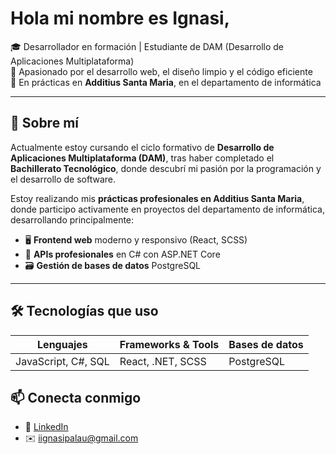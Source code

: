 # Hola mi nombre es Ignasi,

🎓 Desarrollador en formación | Estudiante de DAM (Desarrollo de Aplicaciones Multiplataforma)  
🔧 Apasionado por el desarrollo web, el diseño limpio y el código eficiente  
📍 En prácticas en **Additius Santa Maria**, en el departamento de informática

---

## 🧠 Sobre mí

Actualmente estoy cursando el ciclo formativo de **Desarrollo de Aplicaciones Multiplataforma (DAM)**, tras haber completado el **Bachillerato Tecnológico**, donde descubrí mi pasión por la programación y el desarrollo de software.

Estoy realizando mis **prácticas profesionales en Additius Santa Maria**, donde participo activamente en proyectos del departamento de informática, desarrollando principalmente:

- 🖥️ **Frontend web** moderno y responsivo (React, SCSS)
- 🔗 **APIs profesionales** en C# con ASP.NET Core
- 🗃️ **Gestión de bases de datos** PostgreSQL

---

## 🛠️ Tecnologías que uso

| Lenguajes | Frameworks & Tools | Bases de datos |
|----------|---------------------|----------------|
| JavaScript, C#, SQL | React, .NET, SCSS | PostgreSQL |


## 📫 Conecta conmigo

- 💼 [LinkedIn](https://www.linkedin.com/in/ignasi-palau-b6455432b/)
- ✉️ iignasipalau@gmail.com
